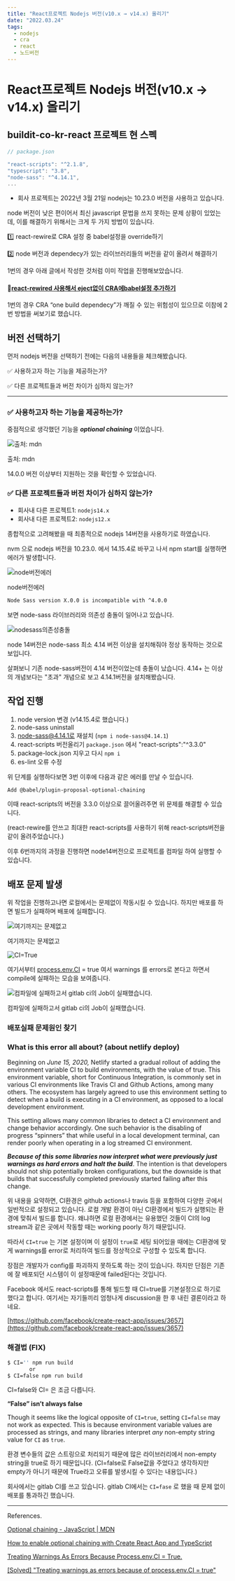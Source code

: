```yaml
---
title: "React프로젝트 Nodejs 버전(v10.x → v14.x) 올리기"
date: "2022.03.24"
tags:
  - nodejs
  - cra
  - react
  - 노드버전
---
```



# React프로젝트 Nodejs 버전(v10.x → v14.x) 올리기

## buildit-co-kr-react 프로젝트 현 스펙

```jsx
// package.json

"react-scripts": "^2.1.8",
"typescript": "3.8",
"node-sass": "^4.14.1",
...
```

- 회사 프로젝트는 2022년 3월 21일 nodejs는 10.23.0 버전을 사용하고 있습니다.

node 버전이 낮은 편이어서 최신 javascript 문법을 쓰지 못하는 문제 상황이 있었는데, 이를 해결하기 위해서는 크게 두 가지 방법이 있습니다.

1️⃣ react-rewire로 CRA 설정 중 babel설정을 override하기

2️⃣ node 버전과 dependecy가 있는 라이브러리들의 버전을 같이 올려서 해결하기

1번의 경우 아래 글에서 작성한 것처럼 이미 작업을 진행해보았습니다.

#### :link:[react-rewired 사용해서 eject없이 CRA에babel설정 추가하기](https://likelionsungguk.github.io/22-03-23/react-rewired-%EC%82%AC%EC%9A%A9%ED%95%B4%EC%84%9C-eject%EC%97%86%EC%9D%B4-CRA%EC%97%90babel%EC%84%A4%EC%A0%95-%EC%B6%94%EA%B0%80%ED%95%98%EA%B8%B0)



1번의 경우 CRA “one build dependecy”가 깨질 수 있는 위험성이 있으므로 이참에 2번 방법을 써보기로 했습니다.

## 버전 선택하기

먼저 nodejs 버전을 선택하기 전에는 다음의 내용들을 체크해봤습니다.

✅ 사용하고자 하는 기능을 제공하는가?

✅ 다른 프로젝트들과 버전 차이가 심하지 않는가?

---

### ✅ 사용하고자 하는 기능을 제공하는가?

중점적으로 생각했던 기능을 ***optional chaining*** 이었습니다.

![출처: mdn](/assets/img/0324-0.png)

출처: mdn

14.0.0 버전 이상부터 지원하는 것을 확인할 수 있었습니다.

### ✅ 다른 프로젝트들과 버전 차이가 심하지 않는가?

- 회사내 다른 프로젝트1: `nodejs14.x`
- 회사내 다른 프로젝트2: `nodejs12.x`

종합적으로 고려해봤을 때 최종적으로 nodejs 14버전을 사용하기로 하였습니다.

nvm 으로 nodejs 버전을 10.23.0. 에서 14.15.4로 바꾸고 나서 npm start를 실행하면 에러가 발생합니다.

![node버전에러](/assets/img/0324-1.png)

node버전에러

```bash
Node Sass version X.0.0 is incompatible with ^4.0.0 
```

보면 node-sass 라이브러리와 의존성 충돌이 일어나고 있습니다.

![nodesass의존성충돌](/assets/img/0324-2.png)

node 14버전은 node-sass 최소 4.14 버전 이상을 설치해줘야 정상 동작하는 것으로 보입니다.

살펴보니 기존 node-sass버전이 4.14 버전이었는데 충돌이 났습니다. 4.14+ 는 이상의 개념보다는 "초과" 개념으로 보고 4.14.1버전을 설치해봤습니다.



## 작업 진행

1. node version 변경 (v14.15.4로 했습니다.)
2. node-sass uninstall
3. node-sass@4.14.1로 재설치 (`npm i node-sass@4.14.1`)
4. react-scripts 버전올리기 `package.json` 에서 "react-scripts":"^3.3.0"
5. package-lock.json 지우고 다시 `npm i`
6. es-lint 오류 수정

위 단계를 실행하다보면 3번 이후에 다음과 같은 에러를 만날 수 있습니다.

```bash
Add @babel/plugin-proposal-optional-chaining
```

이때 react-scripts의 버전을 3.3.0 이상으로 끌어올려주면 위 문제를 해결할 수 있습니다.

(react-rewire를 안쓰고 최대한 react-scripts를 사용하기 위해 react-scripts버전을 같이 올려주었습니다.)

이후 6번까지의 과정을 진행하면 node14버전으로 프로젝트를 컴파일 하여 실행할 수 있습니다.



## 배포 문제 발생

위 작업을 진행하고나면 로컬에서는 문제없이 작동시킬 수 있습니다. 하지만 배포를 하면 빌드가 실패하며 배포에 실패합니다.

![여기까지는 문제없고](/assets/img/0324-3.png)

여기까지는 문제없고

![CI=True](/assets/img/0324-4.png)

여기서부터 [process.env.CI](http://process.env.CI) = true 여서 warnings 를 errors로 본다고 하면서 compile에 실패하는 모습을 보여줍니다.

![컴파일에 실패하고서 gitlab ci의 Job이 실패했습니다.](/assets/img/0324-5.png)

컴파일에 실패하고서 gitlab ci의 Job이 실패했습니다.

### 배포실패 문제원인 찾기

### **What is this error all about? (about netlify deploy)**

Beginning on *June 15, 2020,* Netlify started a gradual rollout of adding the environment variable CI to build environments, with the value of true. This environment variable, short for Continuous Integration, is commonly set in various CI environments like Travis CI and Github Actions, among many others. The ecosystem has largely agreed to use this environment setting to detect when a build is executing in a CI environment, as opposed to a local development environment.

This setting allows many common libraries to detect a CI environment and change behavior accordingly. One such behavior is the disabling of progress “spinners” that while useful in a local development terminal, can render poorly when operating in a log streamed CI environment.

***Because of this some libraries now interpret what were previously just warnings as hard errors and halt the build***. The intention is that developers should not ship potentially broken configurations, but the downside is that builds that successfully completed previously started failing after this change.

위 내용을 요약하면, CI환경은 github actions나 travis 등을 포함하여 다양한 곳에서 일반적으로 설정되고 있습니다. 로컬 개발 환경이 아닌 CI환경에서 빌드가 실행되는 환경에 맞춰서 빌드를 합니다. 왜냐하면 로컬 환경에서는 유용했던 것들이 CI의 log stream과 같은 곳에서 작동할 때는 working poorly 하기 때문입니다.

따라서 `CI=true` 는 기본 설정이며 이 설정이 `true`로 세팅 되어있을 때에는  CI환경에 맞게 warnings를 error로 처리하여 빌드를 정상적으로 구성할 수 있도록 합니다.

장점은 개발자가 config를 파괴하지 못하도록 하는 것이 있습니다. 하지만 단점은 기존에 잘 배포되던 시스템이 이 설정때문에 failed된다는 것입니다.

Facebook 에서도 react-scripts를 통해 빌드할 때 CI=true를 기본설정으로 하기로 했다고 합니다. 여기서는 자기들끼리 엄청나게 discussion을 한 후 내린 결론이라고 하네요.

[https://github.com/facebook/create-react-app/issues/3657](https://github.com/facebook/create-react-app/issues/3657)



### 해결법 (FIX)

```bash
$ CI='' npm run build
       or
$ CI=false npm run build
```

CI=false와 CI= 은 조금 다릅니다.

**“False” isn’t always false**

Though it seems like the logical opposite of `CI=true`, setting `CI=false` may not work as expected. This is because environment variable values are processed as strings, and many libraries interpret *any* non-empty string value for `CI` as `true`.

환경 변수들의 값은 스트링으로 처리되기 때문에 많은 라이브러리에서 non-empty string을 true로 하기 때문입니다. (CI=false로 False값을 주었다고 생각하지만 empty가 아니기 때문에 True라고 오류를 발생시킬 수 있다는 내용입니다.)

회사에서는 gitlab CI를 쓰고 있습니다. gitlab CI에서는 `CI=fase` 로 했을 때 문제 없이 배포를 통과하긴 했습니다.



---

References.

[Optional chaining - JavaScript | MDN](https://developer.mozilla.org/ko/docs/Web/JavaScript/Reference/Operators/Optional_chaining)

[How to enable optional chaining with Create React App and TypeScript](https://stackoverflow.com/questions/59093630/how-to-enable-optional-chaining-with-create-react-app-and-typescript)

[Treating Warnings As Errors Because Process.env.CI = True.](https://360techexplorer.com/treating-warnings-as-errors-because-process-env-ci-true-vercel-netlify-jenkins-etc/)

[[Solved] "Treating warnings as errors because of process.env.CI = true"](https://dev.to/kapi1/solved-treating-warnings-as-errors-because-of-process-env-ci-true-bk5)


